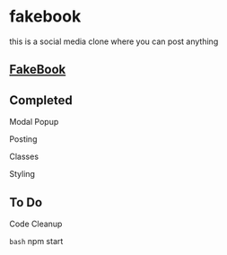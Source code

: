 # fakebook
this is a social media clone where you can post anything
## [FakeBook](https://g-linski.github.io/fake-book/)


## Completed

Modal Popup

Posting

Classes

Styling


## To Do

Code Cleanup

```bash```
npm start
